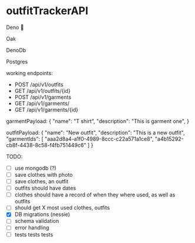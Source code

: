 # outfitTrackerAPI

Deno 🦕

Oak

DenoDb

Postgres

working endpoints:

* POST /api/v1/outfits
* GET /api/v1/outfits/{id}
* POST /api/v1/garments
* GET /api/v1/garments/
* GET /api/v1/garments/{id}

garmentPayload: 
    {
      "name": "T shirt",
      "description": "This is garment one",
    }
    
outfitPayload: 
    {
    "name": "New outfit",
    "description": "This is a new outfit",
    "garmentIds": [
        "aaa2d8a4-a1f0-4989-8ccc-c22a571a1ce8",
        "a4b15292-cb8f-4438-8c58-f4fb751449c6"
    ]
}

TODO:

- [ ] use mongodb (?)
- [ ] save clothes with photo
- [ ] save clothes, an outfit
- [ ] outfits should have dates
- [ ] clothes should have a record of when they where used, as well as outfits
- [ ] should get X most used clothes, outfits
- [X] DB migrations (nessie)
- [ ] schema validation
- [ ] error handling
- [ ] tests tests tests

